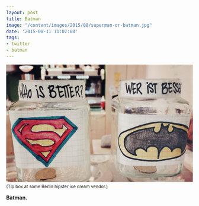 ```yaml
---
layout: post
title: Batman
image: "/content/images/2015/08/superman-or-batman.jpg"
date: '2015-08-11 11:07:00'
tags:
- twitter
- batman
---
```


![Superman or Batman?](/content/images/2015/08/superman-or-batman.jpg)
<small>(Tip box at some Berlin hipster ice cream vendor.)</small>

__Batman.__